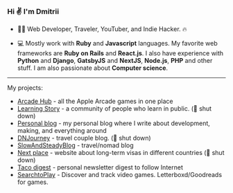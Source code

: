 ### Hi ✌️ I'm Dmitrii

- 👨‍💻 Web Developer, Traveler, YouTuber, and Indie Hacker. 🔥

- 💻 Mostly work with **Ruby** and **Javascript** languages. My favorite web frameworks are **Ruby on Rails** and **React.js**. I also have experience with **Python** and **Django**, **GatsbyJS** and **NextJS**, **Node.js**, **PHP** and other stuff. I am also passionate about **Computer science**.

---

My projects:
- [Arcade Hub](https://arcade-hub.com) - all the Apple Arcade games in one place
- [Learning Story](https://getlearningstory.com) - a community of people who learn in public. (🙅 shut down)
- [Personal blog](https://dpashutskii.com) - my personal blog where I write about development, making, and everything around
- [DNJourney](https://dnjourney.com) - travel couple blog. (🙅 shut down)
- [SlowAndSteadyBlog](https://slowandsteadyblog.com) - travel/nomad blog
- [Next place](https://nextplaceto.com) - website about long-term visas in different countries (🙅 shut down)
- [Taco digest](https://tacodigest.com) - personal newsletter digest to follow Internet
- [SearchtoPlay](https://searchtoplay.com) - Discover and track video games. Letterboxd/Goodreads for games.
